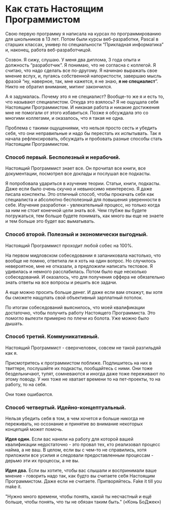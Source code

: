 # Как стать Настоящим Программистом

Свою первую программу я написала на курсах по программированию для школьников в 13 лет. Потом были курсы веб-разработки, Pascal в старших классах, универ по специальности “Прикладная информатика” и, наконец, работа веб-разработчицой.

Созвон. Я сижу, слушаю. У меня два диплома, 3 года опыта и должность “разработчик”. Я понимаю, что не согласна с коллегой. Я считаю, что надо сделать все по-другому. Я начинаю выражать свое мнение вслух, и, пугаясь собственной напористости, завершаю мысль фразой “ну, наверное, так, мне кажется, я не знаю, **я не специалист**”. Никто не обратил внимание, митинг закончился. 

А я задумалась. Почему это я не специалист? Вообще-то же я и есть то, что называют специалистом. Откуда это взялось? Я не ощущала себя Настоящим Программистом. И никакая работа и никакие достижения мне не помогали от этого избавиться. Позже я обсуждала это со многими коллегами, и оказалось, что я такая не одна. 

Проблема с такими ощущениями, что нельзя просто сесть и убедить себя, что они неправильные и надо бы перестать их испытывать. Так я начала рефлексировать, обсуждать и пробовать разные способы стать Настоящим Программистом.

### Способ первый. Бесполезный и нерабочий.

Настоящий Программист знает все. Он прочитал все книги, все документации, посмотрел все доклады и послушал все подкасты.

Я попробовала удариться в изучение теории. Статьи, книги, подкасты. Даже если было очень скучно и невыносимо неинтересно. Я даже писала конспекты.
Это отличный способ, чтобы прокачать себя как специалиста и абсолютно бесполезный для повышения уверенности в себе. 
Изучение разработки - увлекательный процесс, но только когда за ним не стоит конечной цели знать всё. Чем глубже вы будете погружаться, тем больше будете понимать, как много вы еще не знаете и тем больше это будет вас выматывать.

### Способ второй. Полезный и экономически выгодный.

Настоящий Программист проходит любой собес на 100%.

На первом мидловском собеседовании я запаниковала настолько, что вообще не помню, ответила ли я хоть на один вопрос. Но случилось невероятное, мне не отказали, а предложили написать тестовое. Я удивилась и немного расслабилась.
Потом было еще несколько собеседований. И оказалось, что для получения оффера не обязательно знать ответы на все вопросы и решить все задачи.

А еще можно просить больше денег. И даже если вам откажут, вы хотя бы сможете нащупать свой объективный зарплатный потолок.

По итогам собеседований выяснилось, что моей квалификации достаточно, чтобы получить работу Настоящего Программиста. Это помогло вылезти примерно по плечи из болота. Уже можно было дышать.

### Способ третий. Коммуникативный.

Настоящий Программист - сверхчеловек, совсем не такой разгильдяй как я.

Присмотритесь к программистом поближе. Подпишитесь на них в твиттере, послушайте их подкасты, пообщайтесь с ними. Они тоже бездельничают, тупят, сомневаются и иногда даже тоже переживают по этому поводу. У них тоже не хватает времени то на пет-проекты, то на работу, то на себя. 

Они тоже ошибаются.

### Способ четвертый. Идейно-концептуальный.

Нельзя убедить себя в том, в чем хочется и больше никогда не переживать, но осознание и принятие во внимание некоторых концепций может помочь.

**Идея один.** Если вас наняли на работу для которой вашей квалификации недостаточно - это провал тех, кто реализовал процесс найма, а не ваш. В целом, если вы с чем-то не справились, хотя приложили все усилия и следовали предоставленным процессам - дерьмо эти их процессы, а не вы.

**Идея два.** Если вы хотите, чтобы вас слышали и воспринимали ваше мнение - говорить надо так, как будто вы считаете себя Настоящим Программистом. Даже если не считаете. Притворяйтесь. Fake it till you make it.


"Нужно много времени, чтобы понять, какой ты несчастный и ещё больше, чтобы понять, что ты не обязан таким быть."
(«Конь БоДжек»)
 
